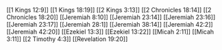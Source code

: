 [[1 Kings 12:9]]
[[1 Kings 18:19]]
[[2 Kings 3:13]]
[[2 Chronicles 18:14]]
[[2 Chronicles 18:20]]
[[Jeremiah 8:10]]
[[Jeremiah 23:14]]
[[Jeremiah 23:16]]
[[Jeremiah 23:17]]
[[Jeremiah 28:1]]
[[Jeremiah 38:14]]
[[Jeremiah 42:2]]
[[Jeremiah 42:20]]
[[Ezekiel 13:3]]
[[Ezekiel 13:22]]
[[Micah 2:11]]
[[Micah 3:11]]
[[2 Timothy 4:3]]
[[Revelation 19:20]]
